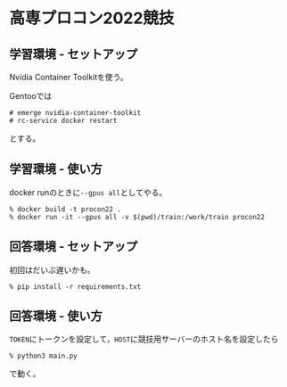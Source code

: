 # 高専プロコン2022競技

## 学習環境 - セットアップ

Nvidia Container Toolkitを使う。

Gentooでは

```
# emerge nvidia-container-toolkit
# rc-service docker restart
```

とする。

## 学習環境 - 使い方

docker runのときに`--gpus all`としてやる。

```
% docker build -t procon22 .
% docker run -it --gpus all -v $(pwd)/train:/work/train procon22
```

## 回答環境 - セットアップ

初回はだいぶ遅いかも。

```
% pip install -r requirements.txt
```

## 回答環境 - 使い方

`TOKEN`にトークンを設定して，`HOST`に競技用サーバーのホスト名を設定したら

```
% python3 main.py
```

で動く。
